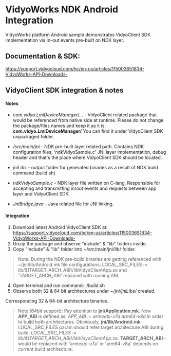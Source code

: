 # VidyoWorks NDK Android Integration
VidyoWorks platform Android sample demonstrates VidyoClient SDK implementation via in-out events pre-built on NDK layer.

## Documentation & SDK:
https://support.vidyocloud.com/hc/en-us/articles/115003651834-VidyoWorks-API-Downloads-

## VidyoClient SDK integration & notes

#### Notes
- *com.vidyo.LmiDeviceManager*/... - VidyoClient related package that would be referenced from native side at runtime.
Please do not change the package/files names and keep it as it is: **com.vidyo.LmiDeviceManager/**
You can find it under VidyoClient SDK unpackaged folder.

- */src/main/jni* - NDK pre-built layer related path. Contains NDK configuration files, 'ndkVidyoSample.c' JNI layer implementation, debug header and that's the place where VidyoClient SDK should be located.

- *jniLibs* - output folder for generated binaries as a result of NDK build command (build.sh)

- *ndkVidyoSample.c* - NDK layer file written on C-lang. Responsible for accepting and transmitting in/out events and requests between app layer and VidyoClient SDK.

- *JniBridge.java* - Java related file for JNI linking.

#### Integration

1. Download latest Android VidyoClient SDK at: https://support.vidyocloud.com/hc/en-us/articles/115003651834-VidyoWorks-API-Downloads-
2. Unzip the package and observe "include" & "lib" folders inside.
3. Copy "include" & "lib" folder into ~/src/main/jni/lib/ folder.
> Note: During the NDK pre-build binaries are getting referenced with ~/jni/lib/Android.mk file configurations:
LOCAL_SRC_FILES := lib/$(TARGET_ARCH_ABI)/libVidyoClientApp.so and 'TARGET_ARCH_ABI' replaced with running ABI.
4. Open terminal and run command: ./build.sh
5. Observe both 32 & 64 bit architectures under *~/jni/jniLibs/* created.


Corresponding 32 & 64-bit architecture binaries.

> Note (64bit support): Pay attention to **jni/Application.mk**. Now **APP_ABI** is defined as: *APP_ABI := armeabi-v7a arm64-v8a* in order to build both architectures. Obiviously, **jni/lib/Android.mk** LOCAL_SRC_FILES param should refer target architecture ABI during build: *LOCAL_SRC_FILES := lib/$(TARGET_ARCH_ABI)/libVidyoClientApp.so*.
**TARGET_ARCH_ABI** - would be replaced with 'armeabi-v7a' or 'arm64-v8a' depends on current build architecture.
